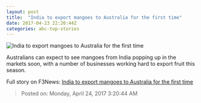 ```yaml
---
layout: post
title:  "India to export mangoes to Australia for the first time"
date: 2017-04-23 22:20:44Z
categories: abc-top-stories
---
```


![India to export mangoes to Australia for the first time](http://www.abc.net.au/news/image/8449540-16x9-700x394.jpg)

Australians can expect to see mangoes from India popping up in the markets soon, with a number of businesses working hard to export fruit this season.


Full story on F3News: [India to export mangoes to Australia for the first time](http://www.f3nws.com/n/MFhbnC)

> Posted on: Monday, April 24, 2017 3:20:44 AM

